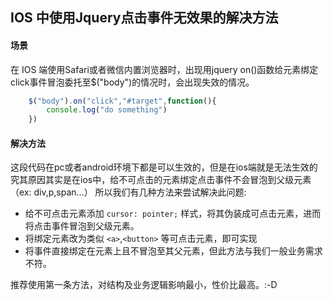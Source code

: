 ## IOS 中使用Jquery点击事件无效果的解决方法

#### 场景

在 IOS 端使用Safari或者微信内置浏览器时，出现用jquery on()函数给元素绑定click事件冒泡委托至$("body")的情况时，会出现失效的情况。

```javascript
    $("body").on("click","#target",function(){
        console.log("do something")
    })
```
#### 解决方法

这段代码在pc或者android环境下都是可以生效的，但是在ios端就是无法生效的
究其原因其实是在ios中，给不可点击的元素绑定点击事件不会冒泡到父级元素（ex: div,p,span...）
所以我们有几种方法来尝试解决此问题:
 - 给不可点击元素添加 `cursor: pointer;` 样式，将其伪装成可点击元素，进而将点击事件冒泡到父级元素。
 - 将绑定元素改为类似 `<a>`,`<button>` 等可点击元素，即可实现
 - 将事件直接绑定在元素上且不冒泡至其父元素，但此方法与我们一般业务需求不符。

推荐使用第一条方法，对结构及业务逻辑影响最小，性价比最高。:-D
